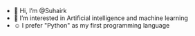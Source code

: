 - 👋 Hi, I’m @Suhairk
- 👀 I’m interested in Artificial intelligence and machine learning
- ☺️ I prefer "Python" as my first programming language

